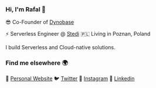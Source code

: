 ### Hi, I'm Rafal 👋

😎 Co-Founder of [Dynobase](https://dynobase.dev)

⚡️ Serverless Engineer @ [Stedi](https://stedi.com)
🇵🇱 Living in Poznan, Poland

I build Serverless and Cloud-native solutions.

### Find me elsewhere 🌍

🚀 [Personal Website](https://rwilinski.me)
🐦 [Twitter](https://twitter.com/RafalWilinski)
📸 [Instagram](https://instagram.com/rwilinski)
👔 [Linkedin](https://www.linkedin.com/in/rafwilinski/)
